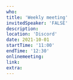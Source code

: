 ```yaml
---
who: 
title: 'Weekly meeting'
invitedSpeaker: 'FALSE'
description: 
location: 'Discord'
date: 2021-10-01
startTime: '11:00'
endTime: '12:30'
onlinemeeting: 
link: 
extra: 
---
```

